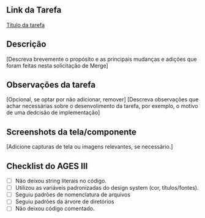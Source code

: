 ## Link da Tarefa

[Título da tarefa](ttps://tools.ages.pucrs.br/creative-flow/wiki/-/issues)

## Descrição

[Descreva brevemente o propósito e as principais mudanças e adições que foram feitas nesta solicitação de Merge]

## Observações da tarefa

[Opcional, se optar por não adicionar, remover]
[Descreva observações que achar necessárias sobre o desenvolimento da tarefa, por exemplo, o motivo de uma dedcisão de implementação]

## Screenshots da tela/componente

[Adicione capturas de tela ou imagens relevantes, se necessário.]

## Checklist do AGES III

- [ ] Não deixou string literais no código.
- [ ] Utilizou as variáveis padronizadas do design system (cor, títulos/fontes).
- [ ] Seguiu padrões de nomenclatura de arquivos
- [ ] Seguiu padrões da árvore de diretórios
- [ ] Não deixou código comentado.
